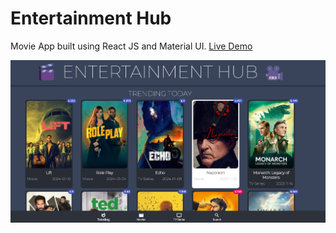 # Entertainment Hub

  Movie App built using React JS and Material UI.
  [Live Demo](https://entertainmenthub.netlify.app/)




![MOVIE APP](banner.png)

